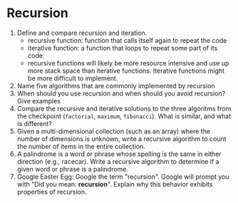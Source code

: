 # Recursion

1. Define and compare recursion and iteration.
   * recursive function: function that calls itself again to repeat the code
   * iterative function: a function that loops to repeat some part of its code.
   * recursive functions will likely be more resource intensive and use up more stack space than iterative functions. Iterative functions might be more difficult to implement.
1. Name five algorithms that are commonly implemented by recursion
1. When should you use recursion and when should you avoid recursion? Give examples
1. Compare the recursive and iterative solutions to the three algoritms from the checkpoint (`factorial`, `maximum`, `fibonacci`). What is similar, and what is different?
1. Given a multi-dimensional collection (such as an array) where the number of dimensions is unknown, write a recursive algorithm to count the number of items in the entire collection.
1. A palindrome is a word or phrase whose spelling is the same in either direction (e.g., racecar). Write a recursive algorithm to determine if a given word or phrase is a palindrome.
1. Google Easter Egg: Google the term "recursion". Google will prompt you with "Did you mean: **recursion**". Explain why this behavior exhibits properties of recursion.